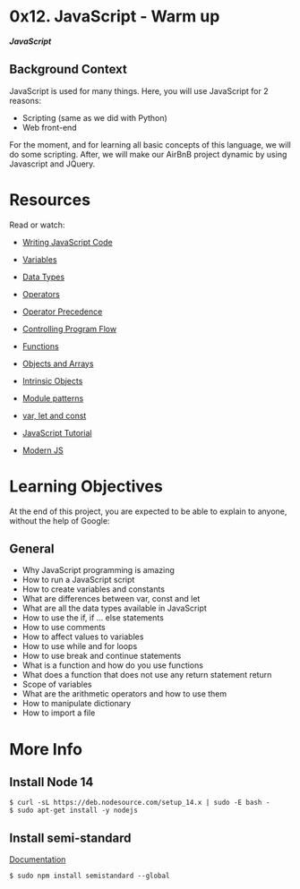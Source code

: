 # 0x12. JavaScript - Warm up
***JavaScript***

## Background Context

JavaScript is used for many things. Here, you will use JavaScript for 2 reasons:

- Scripting (same as we did with Python)
- Web front-end

For the moment, and for learning all basic concepts of this language, we will do some scripting. After, we will make our AirBnB project dynamic by using Javascript and JQuery.

# Resources
Read or watch:

- [Writing JavaScript Code](https://intranet.alxswe.com/rltoken/3HLjEesLsmyWfRUWnxgUGg)

- [Variables](https://intranet.alxswe.com/rltoken/zgOWmcpVLZFEmFlmuwayyg)

- [Data Types](https://intranet.alxswe.com/rltoken/VPd6JWaLrwOBzjAeXNAEqg)

- [Operators](https://intranet.alxswe.com/rltoken/3HLjEesLsmyWfRUWnxgUGg)

- [Operator Precedence](https://intranet.alxswe.com/rltoken/PHtcJJk30gBNmlFQ9R4RVg)

- [Controlling Program Flow](https://intranet.alxswe.com/rltoken/tsreKcNh_KmTmLPHsfvJRw)

- [Functions](https://intranet.alxswe.com/rltoken/e3EfHIxICdIncGBwwIDbXQ)

- [Objects and Arrays](https://intranet.alxswe.com/rltoken/jg7IbvJpV2oLIKgqOAQH1g)

- [Intrinsic Objects](https://intranet.alxswe.com/rltoken/jg7IbvJpV2oLIKgqOAQH1g)

- [Module patterns](https://intranet.alxswe.com/rltoken/g-MgvO09Ur02RhM63gVyXw)

- [var, let and const](https://intranet.alxswe.com/rltoken/gJi61GeJTRX0g-M0Rx-0Iw)

- [JavaScript Tutorial](https://intranet.alxswe.com/rltoken/Y8hkOcy5jO22lQGyF6_NiA)

- [Modern JS](https://intranet.alxswe.com/rltoken/NZawtiBjWUpiojnrtVywNw)

# Learning Objectives
At the end of this project, you are expected to be able to explain to anyone, without the help of Google:

## General
- Why JavaScript programming is amazing
- How to run a JavaScript script
- How to create variables and constants
- What are differences between var, const and let
- What are all the data types available in JavaScript
- How to use the if, if ... else statements
- How to use comments
- How to affect values to variables
- How to use while and for loops
- How to use break and continue statements
- What is a function and how do you use functions
- What does a function that does not use any return statement return
- Scope of variables
- What are the arithmetic operators and how to use them
- How to manipulate dictionary
- How to import a file

# More Info
## Install Node 14
```
$ curl -sL https://deb.nodesource.com/setup_14.x | sudo -E bash -
$ sudo apt-get install -y nodejs
```

## Install semi-standard
[Documentation](https://intranet.alxswe.com/rltoken/35q5Pc6A6KWPyd3kGeRQFg)

```$ sudo npm install semistandard --global```